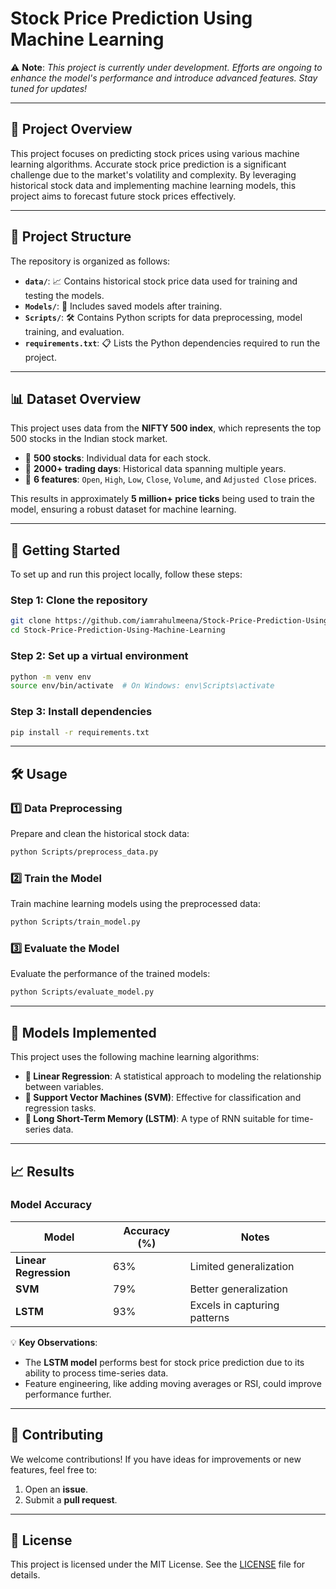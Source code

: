 
# Stock Price Prediction Using Machine Learning

⚠️ **Note**: *This project is currently under development. Efforts are ongoing to enhance the model's performance and introduce advanced features. Stay tuned for updates!*

---

## 📌 Project Overview

This project focuses on predicting stock prices using various machine learning algorithms. Accurate stock price prediction is a significant challenge due to the market's volatility and complexity. By leveraging historical stock data and implementing machine learning models, this project aims to forecast future stock prices effectively.

---

## 📂 Project Structure

The repository is organized as follows:

- **`data/`**: 📈 Contains historical stock price data used for training and testing the models.
- **`Models/`**: 💾 Includes saved models after training.
- **`Scripts/`**: 🛠️ Contains Python scripts for data preprocessing, model training, and evaluation.
- **`requirements.txt`**: 📋 Lists the Python dependencies required to run the project.

---

## 📊 Dataset Overview

This project uses data from the **NIFTY 500 index**, which represents the top 500 stocks in the Indian stock market.

- 📌 **500 stocks**: Individual data for each stock.
- 📌 **2000+ trading days**: Historical data spanning multiple years.
- 📌 **6 features**: `Open`, `High`, `Low`, `Close`, `Volume`, and `Adjusted Close` prices.

This results in approximately **5 million+ price ticks** being used to train the model, ensuring a robust dataset for machine learning.

---

## 🚀 Getting Started

To set up and run this project locally, follow these steps:

### Step 1: Clone the repository
```bash
git clone https://github.com/iamrahulmeena/Stock-Price-Prediction-Using-Machine-Learning.git
cd Stock-Price-Prediction-Using-Machine-Learning
```

### Step 2: Set up a virtual environment
```bash
python -m venv env
source env/bin/activate  # On Windows: env\Scripts\activate
```

### Step 3: Install dependencies
```bash
pip install -r requirements.txt
```

---

## 🛠️ Usage

### 1️⃣ Data Preprocessing
Prepare and clean the historical stock data:
```bash
python Scripts/preprocess_data.py
```

### 2️⃣ Train the Model
Train machine learning models using the preprocessed data:
```bash
python Scripts/train_model.py
```

### 3️⃣ Evaluate the Model
Evaluate the performance of the trained models:
```bash
python Scripts/evaluate_model.py
```

---

## 🧠 Models Implemented

This project uses the following machine learning algorithms:

- **📘 Linear Regression**: A statistical approach to modeling the relationship between variables.
- **📗 Support Vector Machines (SVM)**: Effective for classification and regression tasks.
- **📙 Long Short-Term Memory (LSTM)**: A type of RNN suitable for time-series data.

---

## 📈 Results

### Model Accuracy
| Model                  | Accuracy (%) | Notes                        |
|------------------------|--------------|------------------------------|
| **Linear Regression**  | 63%          | Limited generalization       |
| **SVM**                | 79%          | Better generalization        |
| **LSTM**               | 93%          | Excels in capturing patterns |

💡 **Key Observations**:
- The **LSTM model** performs best for stock price prediction due to its ability to process time-series data.
- Feature engineering, like adding moving averages or RSI, could improve performance further.

---

## 🤝 Contributing

We welcome contributions! If you have ideas for improvements or new features, feel free to:
1. Open an **issue**.
2. Submit a **pull request**.

---

## 📜 License

This project is licensed under the MIT License. See the [LICENSE](LICENSE) file for details.
